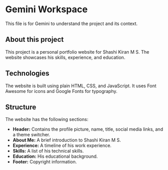 # Gemini Workspace

This file is for Gemini to understand the project and its context.

## About this project

This project is a personal portfolio website for Shashi Kiran M S. The website showcases his skills, experience, and education.

## Technologies

The website is built using plain HTML, CSS, and JavaScript. It uses Font Awesome for icons and Google Fonts for typography.

## Structure

The website has the following sections:

*   **Header:** Contains the profile picture, name, title, social media links, and a theme switcher.
*   **About Me:** A brief introduction to Shashi Kiran M S.
*   **Experience:** A timeline of his work experience.
*   **Skills:** A list of his technical skills.
*   **Education:** His educational background.
*   **Footer:** Copyright information.